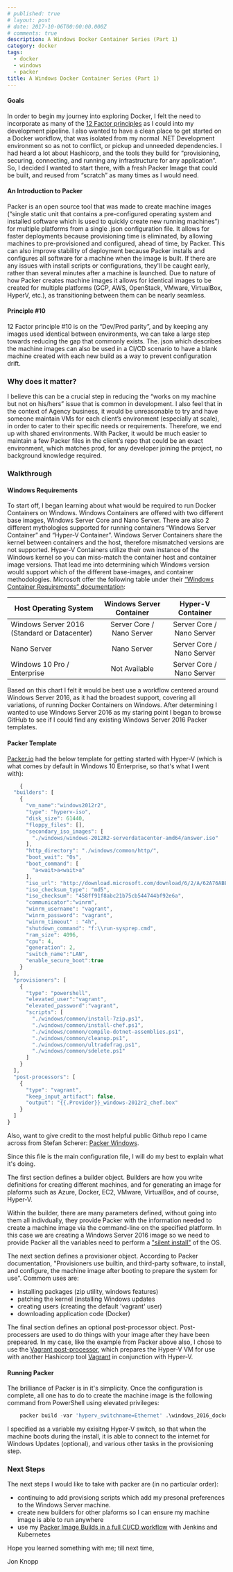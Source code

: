 ```yaml
---
# published: true
# layout: post
# date: 2017-10-06T00:00:00.000Z
# comments: true
description: A Windows Docker Container Series (Part 1)
category: docker
tags:
  - docker
  - windows
  - packer
title: A Windows Docker Container Series (Part 1)
---
```

#### Goals
In order to begin my journey into exploring Docker, I felt the need to incorporate as many of the [12 Factor principles](https://12factor.net) as I could into my development pipeline. I also wanted to have a clean place to get started on a Docker workflow, that was isolated from my normal .NET Development environment so as not to conflict, or pickup and unneeded dependencies. I had heard a lot about Hashicorp, and the tools they build for “provisioning, securing, connecting, and running any infrastructure for any application”. So, I decided I wanted to start there, with a fresh Packer Image that could be built, and reused from “scratch” as many times as I would need.

#### An Introduction to Packer
Packer is an open source tool that was made to create machine images (“single static unit that contains a pre-configured operating system and installed software which is used to quickly create new running machines”) for multiple platforms from a single .json configuration file. It allows for faster deployments because provisioning time is eliminated, by allowing machines to pre-provisioned and configured, ahead of time, by Packer. This can also improve stability of deployment because Packer installs and configures all software for a machine when the image is built. If there are any issues with install scripts or configurations, they'll be caught early, rather than several minutes after a machine is launched. Due to nature of how Packer creates machine images it allows for identical images to be created for multiple platforms (GCP, AWS, OpenStack, VMware, VirtualBox, HyperV, etc.), as transitioning between them can be nearly seamless.
#### Principle #10
12 Factor principle #10 is on the “Dev/Prod parity”, and by keeping any images used identical between environments, we can take a large step towards reducing the gap that commonly exists. The. json which describes the machine images can also be used in a CI/CD scenario to have a blank machine created with each new build as a way to prevent configuration drift.

### Why does it matter?
I believe this can be a crucial step in reducing the “works on my machine but not on his/hers” issue that is common in development. I also feel that in the context of Agency business, it would be unreasonable to try and have someone maintain VMs for each client’s environment (especially at scale), in order to cater to their specific needs or requirements. Therefore, we end up with shared environments. With Packer, it would be much easier to maintain a few Packer files in the client’s repo that could be an exact environment, which matches prod, for any developer joining the project, no background knowledge required.

### Walkthrough
#### Windows Requirements
To start off, I began learning about what would be required to run Docker Containers on Windows. Windows Containers are offered with two different base images, Windows Server Core and Nano Server. There are also 2 different mythologies supported for running containers “Windows Server Container” and “Hyper-V Container”. Windows Server Containers share the kernel between containers and the host, therefore mismatched versions are not supported. Hyper-V Containers utilize their own instance of the Windows kernel so you can miss-match the container host and container image versions. That lead me into determining which Windows version would support which of the different base-images, and container methodologies. Microsoft offer the following table under their [“Windows Container Requirements” documentation](https://docs.microsoft.com/en-us/virtualization/windowscontainers/deploy-containers/system-requirements):

| Host Operating System                    | Windows Server Container  |     Hyper-V Container     |
| ---------------------------------------- | :-----------------------: | :-----------------------: |
| Windows Server 2016 (Standard or Datacenter) | Server Core / Nano Server | Server Core / Nano Server |
| Nano Server                              |        Nano Server        | Server Core / Nano Server |
| Windows 10 Pro / Enterprise              |       Not Available       | Server Core / Nano Server |

Based on this chart I felt it would be best use a workflow centered around Windows Server 2016, as it had the broadest support, covering all variations, of running Docker Containers on Windows.
After determining I wanted to use Windows Server 2016 as my staring point I began to browse GitHub to see if I could find any existing Windows Server 2016 Packer templates.

#### Packer Template
[Packer.io](https://www.packer.io/docs/builders/hyperv-iso.html) had the below template for getting started with Hyper-V (which is what comes by default in Windows 10 Enterprise, so that's what I went with):

```javascript
	{
  "builders": [
    {
      "vm_name":"windows2012r2",
      "type": "hyperv-iso",
      "disk_size": 61440,
      "floppy_files": [],
      "secondary_iso_images": [
        "./windows/windows-2012R2-serverdatacenter-amd64/answer.iso"
      ],
      "http_directory": "./windows/common/http/",
      "boot_wait": "0s",
      "boot_command": [
        "a<wait>a<wait>a"
      ],
      "iso_url": "http://download.microsoft.com/download/6/2/A/62A76ABB-9990-4EFC-A4FE-C7D698DAEB96/9600.16384.WINBLUE_RTM.130821-1623_X64FRE_SERVER_EVAL_EN-US-IRM_SSS_X64FREE_EN-US_DV5.ISO",
      "iso_checksum_type": "md5",
      "iso_checksum": "458ff91f8abc21b75cb544744bf92e6a",
      "communicator":"winrm",
      "winrm_username": "vagrant",
      "winrm_password": "vagrant",
      "winrm_timeout" : "4h",
      "shutdown_command": "f:\\run-sysprep.cmd",  
      "ram_size": 4096,
      "cpu": 4,
      "generation": 2,
      "switch_name":"LAN",
      "enable_secure_boot":true
    }
  ],
  "provisioners": [
    {
      "type": "powershell",
      "elevated_user":"vagrant",
      "elevated_password":"vagrant",
      "scripts": [
        "./windows/common/install-7zip.ps1",
        "./windows/common/install-chef.ps1",
        "./windows/common/compile-dotnet-assemblies.ps1",
        "./windows/common/cleanup.ps1",
        "./windows/common/ultradefrag.ps1",
        "./windows/common/sdelete.ps1"
      ]
    }
  ],
  "post-processors": [
    {
      "type": "vagrant",
      "keep_input_artifact": false,
      "output": "{{.Provider}}_windows-2012r2_chef.box"
    }
  ]
}
```
Also, want to give credit to the most helpful public Github repo I came across from Stefan Scherer: [Packer Windows](https://github.com/StefanScherer/packer-windows).

Since this file is the main configuration file, I will do my best to explain what it's doing.

The first section defines a builder object. Builders are how you write definitions for creating different machines, and for generating an image for plaforms such as Azure, Docker, EC2, VMware, VirtualBox, and of course, Hyper-V.

Within the builder, there are many parameters defined, without going into them all indivdually, they provide Packer with the information needed to create a machine image via the command-line on the specified platform. In this case we are creating a Windows Server 2016 image so we need to provide Packer all the variables need to perform a ["silent install"](https://msdn.microsoft.com/en-us/library/ee251019%28v=bts.10%29.aspx) of the OS.

The next section defines a provisioner object. According to Packer documentation, "Provisioners use builtin, and third-party software, to install, and configure, the machine image after booting to prepare the system for use". Commom uses are:
* installing packages (zip utility, windows features)
* patching the kernel (installing Windows updates
* creating users (creating the default 'vagrant' user)
* downloading application code (Docker)

The final section defines an optional post-processor object. Post-processers are used to do things with your image after they have been prepeared. In my case, like the example from Packer above also, I chose to use the [Vagrant post-processor](https://www.packer.io/docs/post-processors/vagrant.html), which prepares the Hyper-V VM for use with another Hashicorp tool [Vagrant](https://www.vagrantup.com) in conjunction with Hyper-V.

#### Running Packer
The brilliance of Packer is in it's simplicity. Once the configuration is complete, all one has to do to create the machine image is the following command from PowerShell using elevated privileges:
```PowerShell
	packer build -var 'hyperv_switchname=Ethernet' .\windows_2016_docker.json
```
I specified as a variable my exisitng Hyper-V switch, so that when the machine boots during the install, it is able to connect to the internet for Windows Updates (optional), and various other tasks in the provisioning step.

### Next Steps
The next steps I would like to take with packer are (in no particular order):
* continuing to add provisiong scripts which add my presonal preferences to the Windows Server machine.
* create new builders for other plaforms so I can ensure my machine image is able to run anywhere
* use my [Packer Image Builds in a full CI/CD workflow](https://cloud.google.com/solutions/automated-build-images-with-jenkins-kubernetes) with Jenkins and Kubernetes



Hope you learned something with me; till next time,

Jon Knopp
